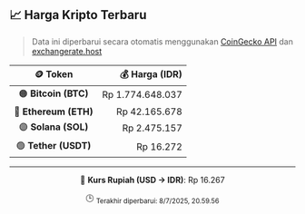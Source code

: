 

<!-- HARGA_KRIPTO -->
## 📈 Harga Kripto Terbaru

> Data ini diperbarui secara otomatis menggunakan [CoinGecko API](https://www.coingecko.com/) dan [exchangerate.host](https://exchangerate.host/)

<div align="center">

| 🪙 Token | 💰 Harga (IDR) |
|:------:|---------------:|
| 🟠 **Bitcoin (BTC)**   | Rp 1.774.648.037 |
| 🔵 **Ethereum (ETH)**  | Rp 42.165.678 |
| 🟣 **Solana (SOL)**    | Rp 2.475.157 |
| 🟢 **Tether (USDT)**   | Rp 16.272 |

---

💱 **Kurs Rupiah (USD → IDR)**: Rp 16.267

🕒 <sub>Terakhir diperbarui: 8/7/2025, 20.59.56</sub>

</div>
<!-- /HARGA_KRIPTO -->